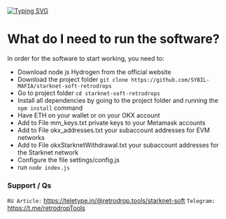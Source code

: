 [![Typing SVG](https://readme-typing-svg.demolab.com?font=Raleway&size=25&pause=1000&color=09F702&width=435&lines=Soft+for+StarkNet+retrodrop)](https://git.io/typing-svg)

# What do I need to run the software?
In order for the software to start working, you need to:
- Download node js Hydrogen from the official website
- Download the project folder `git clone https://github.com/SYBIL-MAFIA/starknet-soft-retrodrops`
- Go to project folder `cd starknet-soft-retrodrops`
- Install all dependencies by going to the project folder and running the `npm install` command
- Have ETH on your wallet or on your OKX account
- Add to File mm_keys.txt private keys to your Metamask accounts
- Add to File okx_addresses.txt your subaccount addresses for EVM networks
- Add to File okxStarknetWithdrawal.txt your subaccount addresses for the Starknet network
- Configure the file settings/config.js
- run `node index.js`


### Support / Qs
`RU Article:`  https://teletype.in/@retrodrop.tools/starknet-soft
`Telegram:` https://t.me/retrodropTools